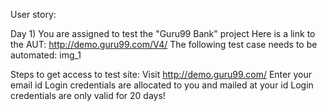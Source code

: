 User story:

Day 1)
You are assigned to test the "Guru99 Bank" project
Here is a link to the AUT: http://demo.guru99.com/V4/
The following test case needs to be automated: img_1

Steps to get access to test site:
	Visit http://demo.guru99.com/
	Enter your email id
	Login credentials are allocated to you and mailed at your id
	Login credentials are only valid for 20 days!
	